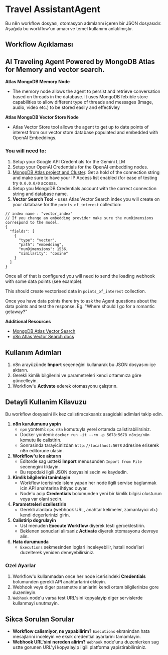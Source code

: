 # Travel AssistantAgent

Bu n8n workflow dosyası, otomasyon adımlarını içeren bir JSON dosyasıdır.
Aşağıda bu workflow'un amacı ve temel kullanımı anlatılmıştır.

## Workflow Açıklaması
## AI Traveling Agent Powered by MongoDB Atlas for Memory and vector search.

**Atlas MongoDB Memory Node**

- The memory node allows the agent to persist and retrieve conversation based on threads in the database. It uses MongoDB felxible store capabilities to allow different type of threads and messages (Image, audio, video etc.) to be stored easily and effectivley 


**Atlas MongoDB Vector Store Node**

- Atlas Vector Store tool allows the agent to get up to date points of interest from our vector store database populated and embedded with OpenAI Embeddings.


### You will need to:
1. Setup your Google API Credentials for the Gemini LLM
2. Setup your OpenAI Credentials for the OpenAI embedding nodes.
3. [MongoDB Atlas project and Cluster](https://www.mongodb.com/docs/atlas/tutorial/create-new-cluster/). Get a hold of the connection string and make sure to have your IP Access list enabled (for ease of testing try `0.0.0.0/0` access.
4. Setup you MongoDB Credentials account with the correct connection string and database name.
5. **Vector Search Tool** - uses Atlas Vector Search index you will create on your database for the `points_of_interest` collection:

```
// index name : "vector_index"
// If you change an embedding provider make sure the numDimensions correspond to the model.
{
  "fields": [
    {
      "type": "vector",
      "path": "embedding",
      "numDimensions": 1536,
      "similarity": "cosine"
    }
  ]
}
```

Once all of that is configured you will need to send the loading webhook with some data points (see example).

This should create vectorised data in  `points_of_interest` collection.

Once you have data points there try to ask the Agent questions about the data points and test the response. Eg. "Where should I go for a romantic getaway?"

**Additional Resources**
- [MongoDB Atlas Vector Search](https://www.mongodb.com/docs/atlas/atlas-vector-search/tutorials/vector-search-quick-start/?utm=n8n.io)
- [n8n Atlas Vector Search docs](https://docs.n8n.io/integrations/builtin/cluster-nodes/root-nodes/n8n-nodes-langchain.vectorstoremongodbatlas?utm=n8n.io)

## Kullanım Adımları
1. n8n arayüzünde **Import** seçeneğini kullanarak bu JSON dosyasını içe aktarın.
2. Gerekli kimlik bilgilerini ve parametreleri kendi ortamınıza göre güncelleyin.
3. Workflow'u **Activate** ederek otomasyonu çalıştırın.
## Detayli Kullanim Kilavuzu

Bu workflow dosyasini ilk kez calistiracaksaniz asagidaki adimlari takip edin.

1. **n8n kurulumunu yapin**  
   - `npm` yontemi: `npx n8n` komutuyla yerel ortamda calistirabilirsiniz.  
   - Docker yontemi: `docker run -it --rm -p 5678:5678 n8nio/n8n` komutu ile calistirin.  
   - Sonrasinda tarayicinizdan `http://localhost:5678` adresine eriserek n8n editorune ulasin.
2. **Workflow'u ice aktarın**  
   - Editorde sag ustteki **Import** menusunden `Import from File` secenegini tiklayin.  
   - Bu repodaki ilgili JSON dosyasini secin ve kaydedin.
3. **Kimlik bilgilerini tanimlayin**  
   - Workflow icerisinde islem yapan her node ilgili servise baglanmak icin API anahtarina ihtiyac duyar.  
   - Node'u acip **Credentials** bolumunden yeni bir kimlik bilgisi olusturun veya var olani secin.
4. **Parametreleri ozellestirin**  
   - Gerekli alanlara (webhook URL, anahtar kelimeler, zamanlayici vb.) kendi degerlerinizi girin.
5. **Calistirip dogrulayin**  
   - Ust menuden **Execute Workflow** diyerek testi gerceklestirin.  
   - Beklenen sonuclari alirsaniz **Activate** diyerek otomasyonu devreye alin.
6. **Hata durumunda**  
   - `Executions` sekmesinden loglari inceleyebilir, hatali node'lari duzelterek yeniden deneyebilirsiniz.



### Ozel Ayarlar
1. Workflow'u kullanmadan once her node icerisindeki **Credentials** bolumunden gerekli API anahtarlarini ekleyin.
2. Webhook veya diger parametre alanlarini kendi ortam bilgilerinize gore duzenleyin.
3. `Webhook` node'u varsa test URL'sini kopyalayip diger servislerde kullanmayi unutmayin.

## Sikca Sorulan Sorular
* **Workflow calismiyor, ne yapabilirim?** `Executions` ekranindan hata mesajlarini inceleyin ve eksik credential ayarlarini tamamlayin.
* **Webhook URL'sini nereden alirim?** `Webhook` node'unu duzenlerken sag ustte gorunen URL'yi kopyalayip ilgili platforma yapistirabilirsiniz.
